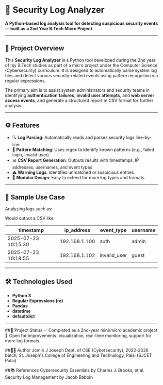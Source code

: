 # 🔐 Security Log Analyzer

**A Python-based log analysis tool for detecting suspicious security events — built as a 2nd Year B.Tech Micro Project.**

---

## 📌 Project Overview

This **Security Log Analyzer** is a Python tool developed during the 2nd year of my B.Tech studies as part of a micro project under the Computer Science (Cybersecurity) curriculum. It is designed to automatically parse system log files and detect various security-related events using pattern recognition via regular expressions.

The primary aim is to assist system administrators and security teams in identifying **authentication failures**, **invalid user attempts**, and **web server access events**, and generate a structured report in CSV format for further analysis.

---

## ⚙️ Features

- 🔍 **Log Parsing**: Automatically reads and parses security logs line-by-line.
- 🧠 **Pattern Matching**: Uses regex to identify known patterns (e.g., failed login, invalid user).
- 📊 **CSV Report Generation**: Outputs results with timestamps, IP addresses, usernames, and event types.
- ⚠️ **Warning Logs**: Identifies unmatched or suspicious entries.
- 📁 **Modular Design**: Easy to extend for more log types and formats.

---

## 🧪 Sample Use Case

Analyzing logs such as:


Would output a CSV like:

| timestamp           | ip_address     | event_type    | username |
|---------------------|----------------|----------------|-----------|
| 2025-07-23 10:15:30 | 192.168.1.100  | auth          | admin     |
| 2025-07-23 10:18:55 | 192.168.1.102  | invalid_user  | guest     |

---

## 🛠️ Technologies Used

- **Python 3**
- **Regular Expressions (re)**
- **Pandas**
- **datetime**
- **defaultdict**

---


##📄 Project Status
✅ Completed as a 2nd-year mini/micro academic project
🚀 Open for improvements: visualization, real-time monitoring, support for more log formats.

##👨‍💻 Author
Jomin J Joseph
Dept. of CSE (Cybersecurity), 2022-2026 batch,
St. Joseph's College of Engineering and Technology, Palai (SJCET Palai)

##📚 References
Cybersecurity Essentials by Charles J. Brooks, et al.
Security Log Management by Jacob Babbin
